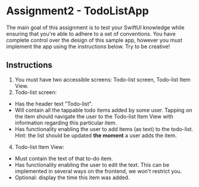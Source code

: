 # Assignment2 - TodoListApp

The main goal of this assignment is to test your SwiftUI knowledge while ensuring that you're able to adhere to a set of conventions. You have complete control over the design of this sample app, however you must implement the app using the instructions below. Try to be creative!

## Instructions

1. You must have two accessible screens: Todo-list screen, Todo-list Item View. 
2. Todo-list screen:
  - Has the header text "Todo-list".
  - Will contain all the tappable todo items added by some user. Tapping on the item should navigate the user to the Todo-list Item View with information regarding this particular item.
  - Has functionality enabling the user to add items (as text) to the todo-list. Hint: the list should be updated **the moment** a user adds the item.
4. Todo-list Item View:
  - Must contain the text of that to-do item.
  - Has functionality enabling the user to edit the text. This can be implemented in several ways on the frontend, we won't restrict you.
  - Optional: display the time this item was added.
